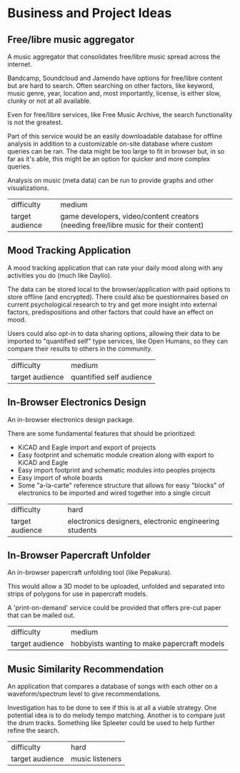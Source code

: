 Business and Project Ideas
===

Free/libre music aggregator
---

A music aggregator that consolidates free/libre music spread across the internet.

Bandcamp, Soundcloud and Jamendo have options for free/libre content but are hard to
search.
Often searching on other factors, like keyword, music genre, year, location and, most
importantly, license, is either slow, clunky or not at all available.

Even for free/libre services, like Free Music Archive, the search functionality is
not the greatest.

Part of this service would be an easily downloadable database for offline analysis
in addition to a customizable on-site database where custom queries can be ran.
The data might be too large to fit in browser but, in so far as it's able, this
might be an option for quicker and more complex queries.

Analysis on music (meta data) can be run to provide graphs and other visualizations.

| | |
|---|---|
| difficulty | medium |
| target audience | game developers, video/content creators (needing free/libre music for their content) |

Mood Tracking Application
---

A mood tracking application that can rate your daily mood along with any activities you do (much like Daylio).

The data can be stored local to the browser/application with paid options to store offline (and encrypted).
There could also be questionnaires based on current psychological research to try and get more insight
into external factors, predispositions and other factors that could have an effect on mood.

Users could also opt-in to data sharing options, allowing their data to be imported to "quantified self"
type services, like Open Humans, so they can compare their results to others in the community.

| | |
|---|---|
| difficulty | medium |
| target audience | quantified self audience |

In-Browser Electronics Design
---

An in-browser electronics design package.

There are some fundamental features that should be prioritized:

* KiCAD and Eagle import and export of projects
* Easy footprint and schematic module creation along with export to KiCAD and Eagle
* Easy import footprint and schematic modules into peoples projects
* Easy import of whole boards
* Some "a-la-carte" reference structure that allows for easy "blocks" of electronics to be imported
  and wired together into a single circuit

| | |
|---|---|
| difficulty | hard |
| target audience | electronics designers, electronic engineering students |


In-Browser Papercraft Unfolder
---

An in-browser papercraft unfolding tool (like Pepakura).

This would allow a 3D model to be uploaded, unfolded and separated into strips of polygons for
use in papercraft models.

A 'print-on-demand' service could be provided that offers pre-cut paper that can be mailed out.

| | |
|---|---|
| difficulty | medium |
| target audience | hobbyists wanting to make papercraft models |

Music Similarity Recommendation
---

An application that compares a database of songs with each other on a waveform/spectrum level
to give recommendations.

Investigation has to be done to see if this is at all a viable strategy.
One potential idea is to do melody tempo matching.
Another is to compare just the drum tracks.
Something like Spleeter could be used to help further refine the search.

| | |
|---|---|
| difficulty | hard |
| target audience | music listeners |

